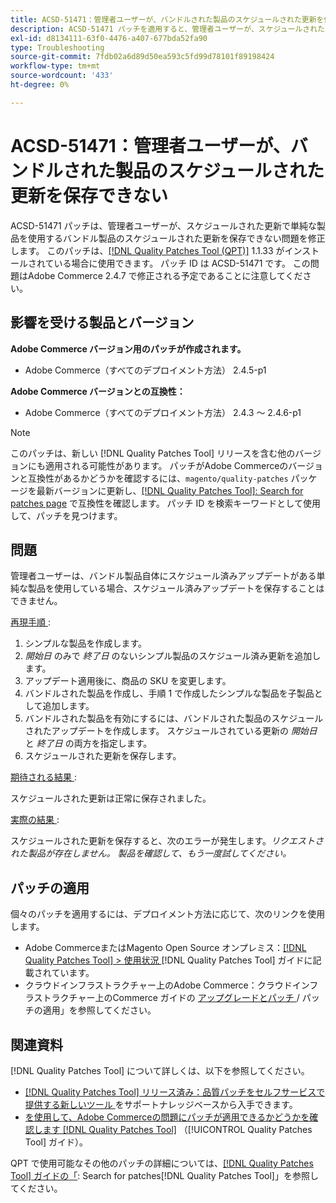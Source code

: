 ```yaml
---
title: ACSD-51471：管理者ユーザーが、バンドルされた製品のスケジュールされた更新を保存できない
description: ACSD-51471 パッチを適用すると、管理者ユーザーが、スケジュールされたアップデートで単純な製品を使用するバンドル製品のスケジュールされたアップデートを保存できないAdobe Commerceの問題を修正できます。
exl-id: d8134111-63f0-4476-a407-677bda52fa90
type: Troubleshooting
source-git-commit: 7fdb02a6d89d50ea593c5fd99d78101f89198424
workflow-type: tm+mt
source-wordcount: '433'
ht-degree: 0%

---
```


# ACSD-51471：管理者ユーザーが、バンドルされた製品のスケジュールされた更新を保存できない

ACSD-51471 パッチは、管理者ユーザーが、スケジュールされた更新で単純な製品を使用するバンドル製品のスケジュールされた更新を保存できない問題を修正します。 このパッチは、[[!DNL Quality Patches Tool (QPT)]](https://experienceleague.adobe.com/en/docs/commerce-operations/tools/quality-patches-tool/quality-patches-tool-to-self-serve-quality-patches) 1.1.33 がインストールされている場合に使用できます。 パッチ ID は ACSD-51471 です。 この問題はAdobe Commerce 2.4.7 で修正される予定であることに注意してください。

## 影響を受ける製品とバージョン

**Adobe Commerce バージョン用のパッチが作成されます。**

* Adobe Commerce（すべてのデプロイメント方法） 2.4.5-p1

**Adobe Commerce バージョンとの互換性：**

* Adobe Commerce（すべてのデプロイメント方法） 2.4.3 ～ 2.4.6-p1

>[!NOTE]
>
>このパッチは、新しい [!DNL Quality Patches Tool] リリースを含む他のバージョンにも適用される可能性があります。 パッチがAdobe Commerceのバージョンと互換性があるかどうかを確認するには、`magento/quality-patches` パッケージを最新バージョンに更新し、[[!DNL Quality Patches Tool]: Search for patches page](https://experienceleague.adobe.com/tools/commerce-quality-patches/index.html) で互換性を確認します。 パッチ ID を検索キーワードとして使用して、パッチを見つけます。

## 問題

管理者ユーザーは、バンドル製品自体にスケジュール済みアップデートがある単純な製品を使用している場合、スケジュール済みアップデートを保存することはできません。

<u> 再現手順 </u>:

1. シンプルな製品を作成します。
1. *開始日* のみで *終了日* のないシンプル製品のスケジュール済み更新を追加します。
1. アップデート適用後に、商品の SKU を変更します。
1. バンドルされた製品を作成し、手順 1 で作成したシンプルな製品を子製品として追加します。
1. バンドルされた製品を有効にするには、バンドルされた製品のスケジュールされたアップデートを作成します。 スケジュールされている更新の *開始日* と *終了日* の両方を指定します。
1. スケジュールされた更新を保存します。

<u> 期待される結果 </u>:

スケジュールされた更新は正常に保存されました。

<u> 実際の結果 </u>:

スケジュールされた更新を保存すると、次のエラーが発生します。*リクエストされた製品が存在しません。 製品を確認して、もう一度試してください。*

## パッチの適用

個々のパッチを適用するには、デプロイメント方法に応じて、次のリンクを使用します。

* Adobe CommerceまたはMagento Open Source オンプレミス：[[!DNL Quality Patches Tool] > 使用状況 ](/help/tools/quality-patches-tool/usage.md)[!DNL Quality Patches Tool] ガイドに記載されています。
* クラウドインフラストラクチャー上のAdobe Commerce：クラウドインフラストラクチャー上のCommerce ガイドの [ アップグレードとパッチ ](https://experienceleague.adobe.com/docs/commerce-cloud-service/user-guide/develop/upgrade/apply-patches.html)/ パッチの適用」を参照してください。

## 関連資料

[!DNL Quality Patches Tool] について詳しくは、以下を参照してください。

* [[!DNL Quality Patches Tool]  リリース済み：品質パッチをセルフサービスで提供する新しいツール ](https://experienceleague.adobe.com/en/docs/commerce-operations/tools/quality-patches-tool/quality-patches-tool-to-self-serve-quality-patches) をサポートナレッジベースから入手できます。
* [ を使用して、Adobe Commerceの問題にパッチが適用できるかどうかを確認します  [!DNL Quality Patches Tool]](/help/tools/quality-patches-tool/patches-available-in-qpt/check-patch-for-magento-issue-with-magento-quality-patches.md) （[!UICONTROL Quality Patches Tool] ガイド）。


QPT で使用可能なその他のパッチの詳細については、[[!DNL Quality Patches Tool] ガイドの「](https://experienceleague.adobe.com/tools/commerce-quality-patches/index.html): Search for patches[!DNL Quality Patches Tool]」を参照してください。
